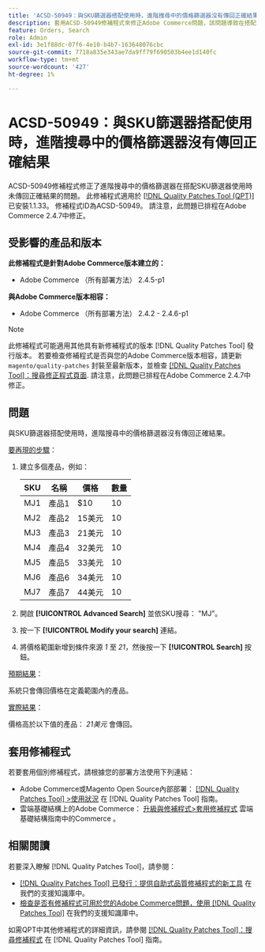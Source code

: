 ```yaml
---
title: 'ACSD-50949：與SKU篩選器搭配使用時，進階搜尋中的價格篩選器沒有傳回正確結果'
description: 套用ACSD-50949修補程式來修正Adobe Commerce問題，該問題導致在搭配SKU篩選器使用時，進階搜尋中的價格篩選器無法傳回正確結果。
feature: Orders, Search
role: Admin
exl-id: 3e1f88dc-07f6-4e10-b4b7-163648076cbc
source-git-commit: 7718a835e343ae7da9ff79f690503b4ee1d140fc
workflow-type: tm+mt
source-wordcount: '427'
ht-degree: 1%

---
```


# ACSD-50949：與SKU篩選器搭配使用時，進階搜尋中的價格篩選器沒有傳回正確結果

ACSD-50949修補程式修正了進階搜尋中的價格篩選器在搭配SKU篩選器使用時未傳回正確結果的問題。 此修補程式適用於 [[!DNL Quality Patches Tool (QPT)]](/help/announcements/adobe-commerce-announcements/magento-quality-patches-released-new-tool-to-self-serve-quality-patches.md) 已安裝1.1.33。 修補程式ID為ACSD-50949。 請注意，此問題已排程在Adobe Commerce 2.4.7中修正。

## 受影響的產品和版本

**此修補程式是針對Adobe Commerce版本建立的：**

* Adobe Commerce （所有部署方法） 2.4.5-p1

**與Adobe Commerce版本相容：**

* Adobe Commerce （所有部署方法） 2.4.2 - 2.4.6-p1

>[!NOTE]
>
>此修補程式可能適用其他具有新修補程式的版本 [!DNL Quality Patches Tool] 發行版本。 若要檢查修補程式是否與您的Adobe Commerce版本相容，請更新 `magento/quality-patches` 封裝至最新版本，並檢查 [[!DNL Quality Patches Tool]：搜尋修正程式頁面](<https://experienceleague.adobe.com/tools/commerce-quality-patches/index.html>). 請注意，此問題已排程在Adobe Commerce 2.4.7中修正。

## 問題

與SKU篩選器搭配使用時，進階搜尋中的價格篩選器沒有傳回正確結果。

<u>要再現的步驟</u>：

1. 建立多個產品，例如：

   | SKU | 名稱 | 價格 | 數量 |
   |-----|-----------|-------|----------|
   | MJ1 | 產品1 | $10 | 10 |
   | MJ2 | 產品2 | 15美元 | 10 |
   | MJ3 | 產品3 | 21美元 | 10 |
   | MJ4 | 產品4 | 32美元 | 10 |
   | MJ5 | 產品5 | 33美元 | 10 |
   | MJ6 | 產品6 | 34美元 | 10 |
   | MJ7 | 產品7 | 44美元 | 10 |

1. 開啟 **[!UICONTROL Advanced Search]** 並依SKU搜尋： &quot;MJ&quot;。
1. 按一下 **[!UICONTROL Modify your search]** 連結。
1. 將價格範圍新增到條件來源 *1* 至 *21*，然後按一下 **[!UICONTROL Search]** 按鈕。

<u>預期結果</u>：

系統只會傳回價格在定義範圍內的產品。

<u>實際結果</u>：

價格高於以下值的產品： *21美元* 會傳回。

## 套用修補程式

若要套用個別修補程式，請根據您的部署方法使用下列連結：

* Adobe Commerce或Magento Open Source內部部署： [[!DNL Quality Patches Tool] >使用狀況](<https://experienceleague.adobe.com/docs/commerce-operations/tools/quality-patches-tool/usage.html>) 在 [!DNL Quality Patches Tool] 指南。
* 雲端基礎結構上的Adobe Commerce： [升級與修補程式>套用修補程式](https://experienceleague.adobe.com/docs/commerce-cloud-service/user-guide/develop/upgrade/apply-patches.html) 雲端基礎結構指南中的Commerce 。

## 相關閱讀

若要深入瞭解 [!DNL Quality Patches Tool]，請參閱：

* [[!DNL Quality Patches Tool] 已發行：提供自助式品質修補程式的新工具](/help/announcements/adobe-commerce-announcements/magento-quality-patches-released-new-tool-to-self-serve-quality-patches.md) 在我們的支援知識庫中。
* [檢查是否有修補程式可用於您的Adobe Commerce問題，使用 [!DNL Quality Patches Tool]](/help/support-tools/patches-available-in-qpt-tool/check-patch-for-magento-issue-with-magento-quality-patches.md) 在我們的支援知識庫中。

如需QPT中其他修補程式的詳細資訊，請參閱 [[!DNL Quality Patches Tool]：搜尋修補程式](<https://experienceleague.adobe.com/tools/commerce-quality-patches/index.html>) 在 [!DNL Quality Patches Tool] 指南。
